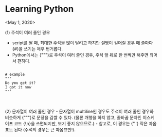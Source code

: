 ---
---

# Learning Python   
   
<May 1, 2020>   
   
   
(1) 주석이 여러 줄인 경우   
- script를 짤 때, 최대한 주석을 많이 달려고 하지만 설명이 길어질 경우 매 줄마다 {#}을 쓰기는 매우 번거롭다.   
- Python에서는 {"""}로 주석이 여러 줄인 경우, 주석 앞 뒤로 한 번씩만 해주면 되어서 편하다. 

```
   
# example
"""
Do you get it?   
I got it now
"""

```
   
<br/>
<br/>
(2) 문자열이 여러 줄인 경우   
- 문자열이 multiline인 경우도 주석이 여러 줄인 경우와 비슷하게 {"""}로 문장을 감쌀 수 있다. (물론 개행을 하지 않고, 줄바꿈 문자인 이스케이프 코드 {\n}을 쓰면되지만, 보기 좋지 않으므로.)   
- 참고로, 이 경우는 {'''} 작은 따옴표도 된다 (주석의 경우는 큰 따옴표만!).   
